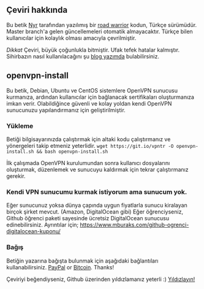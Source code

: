 ## Çeviri hakkında
Bu betik [Nyr](https://github.com/Nyr/) tarafından yazılımış bir [road warrior](http://en.wikipedia.org/wiki/Road_warrior_%28computing%29) kodun, Türkçe sürümüdür. Master branch'a gelen güncellemeleri otomatik almayacaktır. Türkçe bilen kullanıcılar için kolaylık olması amacıyla çevrilmiştir.

*Dikkat* Çeviri, büyük çoğunlukla bitmiştir. Ufak tefek hatalar kalmıştır.
Sihirbazın nasıl kullanılacağını şu [blog yazımda](https://www.mburaks.com/openvpn-sihirbazi-turkce/) bulabilirsiniz.

## openvpn-install

Bu betik, Debian, Ubuntu ve CentOS sistemlere OpenVPN sunucusu kurmanıza, ardından kullanıcılar için bağlanacak sertifikaları oluşturmanıza imkan verir. Olabildiğince güvenli ve kolay yoldan kendi OpenVPN sunucunuzu yapılandırmanız için geliştirilmiştir.

### Yükleme
Betiği bilgisayarınızda çalıştırmak için altaki kodu çalıştırmanız ve yönergeleri takip etmeniz yeterlidir.
`wget https://git.io/vpntr -O openvpn-install.sh && bash openvpn-install.sh`

İlk çalışmada OpenVPN kurulumundan sonra kullanıcı dosyalarını oluşturmak, düzenlemek ve sunucuyu kaldırmak için tekrar çalıştırmanız gerekir.


### Kendi VPN sunucumu kurmak istiyorum ama sunucum yok.
Eğer sunucunuz yoksa dünya çapında uygun fiyatlarla sunucu kiralayan birçok şirket mevcut. (Amazon, DigitalOcean gibi) Eğer öğrenciyseniz, Github öğrenci paketi sayesinde ücretsiz DigitalOcean sunucusu edinebilirsiniz. Ayrıntılar için; https://www.mburaks.com/github-ogrenci-digitalocean-kuponu/

### Bağış

Betiğin yazarına bağışta bulunmak için aşağıdaki bağlantıları kullanabilirsiniz. [PayPal](https://www.paypal.com/cgi-bin/webscr?cmd=_s-xclick&hosted_button_id=VBAYDL34Z7J6L) or [Bitcoin](https://pastebin.com/raw/M2JJpQpC). Thanks!

Çeviriyi beğendiyseniz, Github üzerinden yıldızlamanız yeterli :) [Yıldızlayın!](https://github.com/mbrksntrk/openvpn-install-tr)
